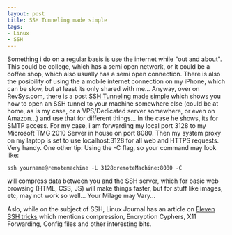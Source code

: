 ```yaml
---
layout: post
title: SSH Tunneling made simple
tags:
- Linux
- SSH
---
```

Something i do on a regular basis is use the internet while "out and about". This could be college, which has a semi open network, or it could be a coffee shop, which also usually has a semi open connection. There is also the posibility of using the a mobile internet connection on my iPhone, which can be slow, but at least its only shared with me... Anyway, over on RevSys.com, there is a post [SSH Tunneling made simple][1] which shows you how to open an SSH tunnel to your machine somewhere else (could be at home, as is my case, or a VPS/Dedicated server somewhere, or even on Amazon...) and use that for different things... In the case he shows, its for SMTP access. For my case, i am forwarding my local port 3128 to my Microsoft TMG 2010 Server in house on port 8080. Then my system proxy on my laptop is set to use localhost:3128 for all web and HTTPS requests. Very handy. One other tip: Using the -C flag, so your command may look like:

`ssh yourname@remotemachine -L 3128:remoteMachine:8080 -C`

will compress data between you and the SSH server, which for basic web browsing (HTML, CSS, JS) will make things faster, but for stuff like images, etc, may not work so well... Your Milage may Vary...

Aslo, while on the subject of SSH, Linux Journal has an article on [Eleven SSH tricks][2] which mentions compression, Encryption Cyphers, X11 Forwarding, Config files and other interesting bits.

[1]:http://www.revsys.com/writings/quicktips/ssh-tunnel.html
[2]:http://www.linuxjournal.com/article/6602
